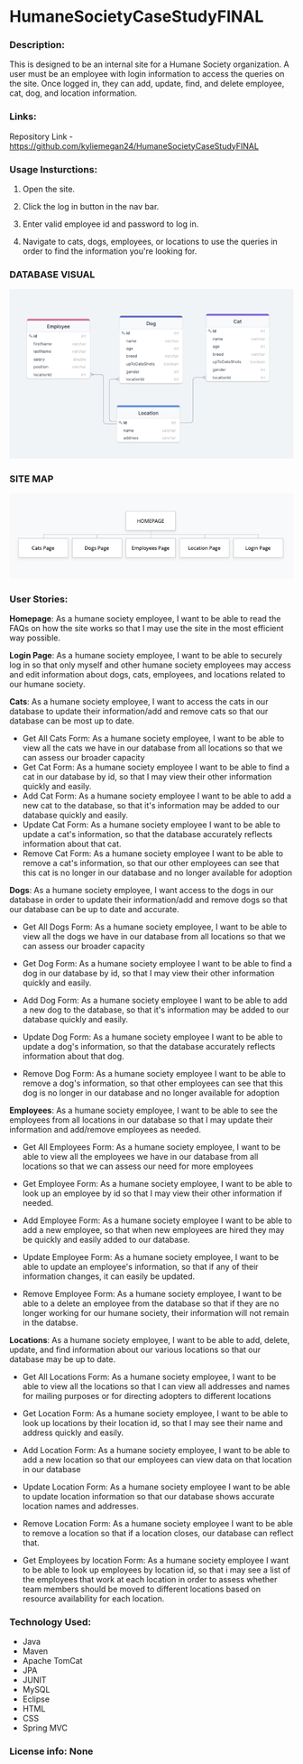 # HumaneSocietyCaseStudyFINAL
### Description:
This is designed to be an internal site for a Humane Society organization. A user must be an employee with login information to access the queries on the site. Once logged in,
they can add, update, find, and delete employee, cat, dog, and location information. 

### Links: 
Repository Link - https://github.com/kyliemegan24/HumaneSocietyCaseStudyFINAL


### Usage Insturctions: 

1. Open the site.

2. Click the log in button in the nav bar.

3. Enter valid employee id and password to log in.

4. Navigate to cats, dogs, employees, or locations to use the queries in order to find the information you're looking for. 

### DATABASE VISUAL
<img src="drawsql.png">

### SITE MAP

<img src="sitemap.png">

### User Stories: 
**Homepage**: As a humane society employee, I want to be able to read the FAQs on how the site works so that I may use the site in the most efficient way possible.

**Login Page**: As a humane society employee, I want to be able to securely log in so that only myself and other humane society employees may access and edit information
about dogs, cats, employees, and locations related to our humane society.

**Cats**: As a humane society employee, I want to access the cats in our database to update their information/add and remove cats so that our database can be most up to date.

  - Get All Cats Form: As a humane society employee, I want to be able to view all the cats we have in our database from all locations so that we can assess our broader capacity
  - Get Cat Form: As a humane society employee I want to be able to find a cat in our database by id, so that I may view their other information quickly and easily.
  - Add Cat Form: As a humane society employee I want to be able to add a new cat to the database, so that it's information may be added to our database quickly and easily.
  - Update Cat Form: As a humane society employee I want to be able to update a cat's information, so that the database accurately reflects information about that cat.
  - Remove Cat Form: As a humane society employee I want to be able to remove a cat's information, so that our other employees can see that this cat is no longer in our database and no longer available 
  for adoption
  

**Dogs**: As a humane society employee, I want access to the dogs in our database in order to update their information/add and remove dogs so that our database can be up to date and accurate.
  - Get All Dogs Form: As a humane society employee, I want to be able to view all the dogs we have in our database from all locations so that we can assess our broader capacity
  
  - Get Dog Form: As a humane society employee I want to be able to find a dog in our database by id, so that I may view their other information quickly and easily.
  
  - Add Dog Form: As a humane society employee I want to be able to add a new dog to the database, so that it's information may be added to our database quickly and easily.
  
  - Update Dog Form: As a humane society employee I want to be able to update a dog's information, so that the database accurately reflects information about that dog.
  
  - Remove Dog Form: As a humane society employee I want to be able to remove a dog's information, so that other employees can see that this dog is no longer in our database and no longer available 
  for adoption
  
**Employees**: As a humane society employee, I want to be able to see the employees from all locations in our database so that I may update their information and add/remove employees as needed.
   - Get All Employees Form: As a humane society employee, I want to be able to view all the employees we have in our database from all locations so that we can assess our need for more employees
  
   - Get Employee Form: As a humane society employee, I want to be able to look up an employee by id so that I may view their other information if needed.
   
  -  Add Employee Form: As a humane society employee I want to be able to add a new employee, so that when new employees are hired they may be quickly and easily added to our database.
   
   - Update Employee Form: As a humane society employee, I want to be able to update an employee's information, so that if any of their information changes, it can easily be updated.
  
  - Remove Employee Form: As a humane society employee, I want to be able to a delete an employee from the database so that if they are no longer working for our humane society, their information will not remain in the databse.
   
   
**Locations**: As a humane society employee, I want to be able to add, delete, update, and find information about our various locations so that our database may be up to date.

- Get All Locations Form: As a humane society employee, I want to be able to view all the locations so that I can view all addresses and names for mailing purposes or for directing adopters to different locations
 
 - Get Location Form: As a humane society employee, I want to be able to look up locations by their location id, so that I may see their name and address quickly and easily.
   
 - Add Location Form: As a humane society employee, I want to be able to add a new location so that our employees can view data on that location in our database
  
- Update Location Form: As a humane society employee I want to be able to update location information so that our database shows accurate location names and addresses.
   
 - Remove Location Form: As a humane society employee I want to be able to remove a location so that if a location closes, our database can reflect that.
   
- Get Employees by location Form: As a humane society employee I want to be able to look up employees by location id, so that i may see a list of the employees that work at each location in order to assess
   whether team members should be moved to different locations based on resource availability for each location.


### Technology Used: 
- Java
- Maven
- Apache TomCat
- JPA
- JUNIT
- MySQL
- Eclipse
- HTML
- CSS
- Spring MVC




 ### License info: None
